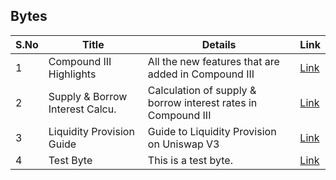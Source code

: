 ## Bytes

| S.No        | Title       |  Details  |  Link  |
| ----------- | ----------- |----------- | ----------- |
| 1      | Compound III Highlights | All the new features that are added in Compound III |  [Link](markdown/compound-iii-highlights-compound.md) |
 | 2      | Supply & Borrow Interest Calcu. | Calculation of supply & borrow interest rates in Compound III |  [Link](markdown/supply-borrow-interest-calcu-compound.md) |
 | 3      | Liquidity Provision Guide | Guide to Liquidity Provision on Uniswap V3 |  [Link](markdown/liquidity-provision-guide-the-test-academy.md) |
 | 4      | Test Byte | This is a test byte. |  [Link](markdown/test-byte-the-test-academy.md) |